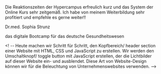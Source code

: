 Die Reaktionszeiten der Hypercampus erfreulich kurz und das System der Online Kurs sehr zeitgemäß. Ich habe von meinem Weiterbildung sehr profitiert und empfehle es gerne weiter!!

Dr.med. Sophia Strunz

das digitale Bootcamp für das deutsche Gesundheitswesen

<! -- Heute machen wir Schritt für Schritt, den Kopfbereich/ header section einer Website mit HTML, CSS und JavaScript zu erstellen. Wir werden den Umschaltknopf/ toggle button mit JavaScript erstellen, der die Lichtbilder auf dieser Website ein- und ausblendet. Diese Art von Website-Design können wir für die Beleuchtung von Unternehmenswebsites verwenden. -->
